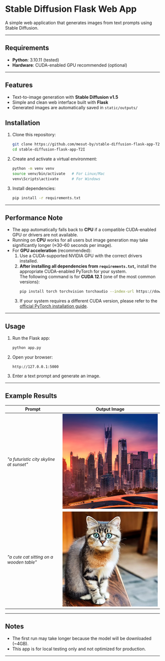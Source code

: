 
# Stable Diffusion Flask Web App

A simple web application that generates images from text prompts using Stable Diffusion.

---

## Requirements
- **Python**: 3.10.11 (tested)
- **Hardware**: CUDA-enabled GPU recommended (optional)

---

## Features
- Text-to-image generation with **Stable Diffusion v1.5**
- Simple and clean web interface built with **Flask**
- Generated images are automatically saved in `static/outputs/`


## Installation

1. Clone this repository:
   ```bash
   git clone https://github.com/mesut-by/stable-diffusion-flask-app-T2I.git
   cd stable-diffusion-flask-app-T2I
2. Create and activate a virtual environment:

   ```bash
   python -m venv venv
   source venv/bin/activate   # For Linux/Mac
   venv\Scripts\activate      # For Windows
   ```

3. Install dependencies:

   ```bash
   pip install -r requirements.txt
   ```

---

## Performance Note
- The app automatically falls back to **CPU** if a compatible CUDA-enabled GPU or drivers are not available.
- Running on **CPU** works for all users but image generation may take significantly longer (≈30–60 seconds per image).
- For **GPU acceleration** (recommended):
  1. Use a CUDA-supported NVIDIA GPU with the correct drivers installed.
  2. **After installing all dependencies from `requirements.txt`,** install the appropriate CUDA-enabled PyTorch for your system.  
     The following command is for **CUDA 12.1** (one of the most common versions):
     ```bash
     pip install torch torchvision torchaudio --index-url https://download.pytorch.org/whl/cu121
     ```
  3. If your system requires a different CUDA version, please refer to the [official PyTorch installation guide](https://pytorch.org/get-started/locally/).


---

## Usage

1. Run the Flask app:

   ```bash
   python app.py
   ```

2. Open your browser:

   ```
   http://127.0.0.1:5000
   ```

3. Enter a text prompt and generate an image.

---


## Example Results

| Prompt                                   | Output Image                                                                                         |
| ---------------------------------------- | ---------------------------------------------------------------------------------------------------- |
| *"a futuristic city skyline at sunset"*  | ![city](static/outputs/a_futuristic_city_skyline_at_sunset_38c42b44-95ba-4dc2-9999-6f50a0e5fe26.png) |
| *"a cute cat sitting on a wooden table"* | ![cat](static/outputs/a_cute_cat_sitting_on_a_6b3d4efc-72e3-4731-9199-9515cf43f75a.png)              |


---

## Notes

* The first run may take longer because the model will be downloaded (\~4GB).
* This app is for local testing only and not optimized for production.

---
